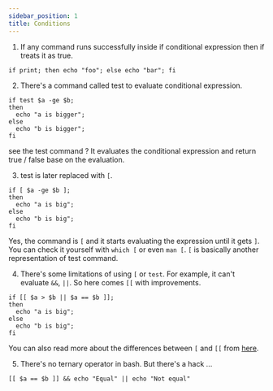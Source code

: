 ```yaml
---
sidebar_position: 1
title: Conditions
---
```


1. If any command runs successfully inside if conditional expression then if treats it as true.

```shell
if print; then echo "foo"; else echo "bar"; fi
```

2. There's a command called test to evaluate conditional expression.

```shell
if test $a -ge $b;
then
  echo "a is bigger";
else
  echo "b is bigger";
fi
```

see the test command ? It evaluates the conditional expression and return true / false base on the evaluation.

3. test is later replaced with `[`.

```shell
if [ $a -ge $b ];
then
  echo "a is big";
else
  echo "b is big";
fi
```


Yes, the command is `[` and it starts evaluating the expression until it gets `]`. You can check it yourself with `which [` or even `man [`. `[` is basically another representation of test command.

4. There's some limitations of using `[` or `test`. For example, it can't evaluate `&&`, `||`. So here comes `[[` with improvements.

```shell
if [[ $a > $b || $a == $b ]]; 
then 
  echo "a is big"; 
else 
  echo "b is big"; 
fi
```

You can also read more about the differences between `[` and `[[` from [here](https://stackoverflow.com/questions/3427872/whats-the-difference-between-and-in-bash).

5. There's no ternary operator in bash. But there's a hack ...

```shell
[[ $a == $b ]] && echo "Equal" || echo "Not equal"
```
